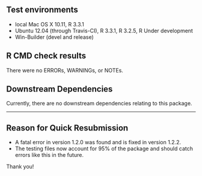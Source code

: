 ## Test environments
* local Mac OS X 10.11, R 3.3.1
* Ubuntu 12.04 (through Travis-CI), R 3.3.1, R 3.2.5, R Under development
* Win-Builder (devel and release)

## R CMD check results
There were no ERRORs, WARNINGs, or NOTEs.

## Downstream Dependencies
Currently, there are no downstream dependencies relating to this package.

------

## Reason for Quick Resubmission
* A fatal error in version 1.2.0 was found and is fixed in version 1.2.2.
* The testing files now account for 95% of the package and should catch errors like this in the future.

Thank you!